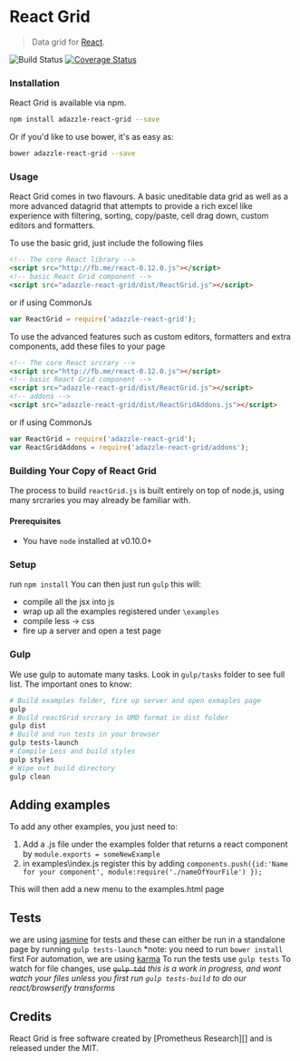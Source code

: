 React Grid
============
>Data grid for [React][].

![Build Status](https://ci.appveyor.com/api/projects/status/neil0n85qtoi8cue?svg=true) [![Coverage Status](https://img.shields.io/coveralls/adazzle/react-grid.svg)](https://coveralls.io/r/adazzle/react-grid)



### Installation

React Grid is available via npm. 

```sh
npm install adazzle-react-grid --save
```

Or if you'd like to use bower, it's as easy as:

```sh
bower adazzle-react-grid --save
```

### Usage
React Grid comes in two flavours. A basic uneditable data grid as well as a more advanced datagrid that attempts to provide a rich excel like experience with filtering, sorting, copy/paste, cell drag down, custom editors and formatters. 

To use the basic grid, just include the following files

```html
<!-- The core React library -->
<script src="http://fb.me/react-0.12.0.js"></script>
<!-- basic React Grid component -->
<script src="adazzle-react-grid/dist/ReactGrid.js"></script>
```

or if using CommonJs

```js
var ReactGrid = require('adazzle-react-grid');
```

To use the advanced features such as custom editors, formatters and extra components, add these files to your page
```html
<!-- The core React srcrary -->
<script src="http://fb.me/react-0.12.0.js"></script>
<!-- basic React Grid component -->
<script src="adazzle-react-grid/dist/ReactGrid.js"></script>
<!-- addons -->
<script src="adazzle-react-grid/dist/ReactGridAddons.js"></script>

```

or if using CommonJs

```js
var ReactGrid = require('adazzle-react-grid');
var ReactGridAddons = require('adazzle-react-grid/addons');
```



### Building Your Copy of React Grid

The process to build `reactGrid.js` is built entirely on top of node.js, using many srcraries you may already be familiar with.

#### Prerequisites

* You have `node` installed at v0.10.0+

### Setup
run `npm install`
You can then just run `gulp`
this will:
- compile all the jsx into js
- wrap up all the examples registered under `\examples`
- compile less -> css
- fire up a server and open a test page


### Gulp

We use gulp to automate many tasks. Look in ```gulp/tasks``` folder to see full list. The important ones to know:

```sh
# Build examples folder, fire up server and open exmaples page
gulp
# Build reactGrid srcrary in UMD format in dist folder 
gulp dist
# Build and run tests in your browser
gulp tests-launch 
# Compile Less and build styles
gulp styles
# Wipe out build directory
gulp clean
```

## Adding examples
To add any other examples, you just need to:
1. Add a .js file under the examples folder that returns a react component by `module.exports = someNewExample`
2. in examples\index.js register this by adding `components.push({id:'Name for your component', module:require('./nameOfYourFile') });`

This will then add a new menu to the examples.html page

## Tests
we are using [jasmine](http://jasmine.github.io/) for tests and these can either be run in a standalone page by running `gulp tests-launch`
*note: you need to run `bower install` first
For automation, we are using [karma](http://karma-runner.github.io/)
To run the tests use `gulp tests`
To watch for file changes, use ~~`gulp tdd`~~
*this is a work in progress, and wont watch your files unless you first run `gulp tests-build` to do our react/browserify transforms*

## Credits

React Grid is free software created by [Prometheus Research][] and is released
under the MIT.

[React]: http://facebook.github.io/react/
[Prometheus Research, LLC]: http://prometheusresearch.com
